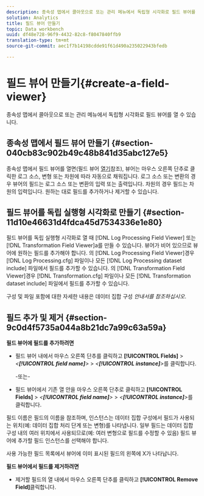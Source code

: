 ```yaml
---
description: 종속성 맵에서 콜아웃으로 또는 관리 메뉴에서 독립형 시각화로 필드 뷰어를 열 수 있습니다.
solution: Analytics
title: 필드 뷰어 만들기
topic: Data workbench
uuid: df48e728-96f9-4432-82c8-f8047840ffb9
translation-type: tm+mt
source-git-commit: aec1f7b14198cdde91f61d490a235022943bfedb

---
```



# 필드 뷰어 만들기{#create-a-field-viewer}

종속성 맵에서 콜아웃으로 또는 관리 메뉴에서 독립형 시각화로 필드 뷰어를 열 수 있습니다.

## 종속성 맵에서 필드 뷰어 만들기 {#section-040cb83c902b49c48b841d35abc127e5}

종속성 맵에서 필드 뷰어를 열면(필드 뷰어 [열기](../../../../../home/c-get-started/c-admin-intrf/c-dataset-mgrs/c-dep-maps/c-opn-field-vwrs.md#concept-0f0738ac50804a33818487222c337c27)참조), 뷰어는 마우스 오른쪽 단추로 클릭한 로그 소스, 변형 또는 차원에 따라 자동으로 채워집니다. 로그 소스 또는 변환의 경우 뷰어의 필드는 로그 소스 또는 변환의 입력 또는 출력입니다. 차원의 경우 필드는 차원의 입력입니다. 원하는 대로 필드를 추가하거나 제거할 수 있습니다.

## 필드 뷰어를 독립 실행형 시각화로 만들기 {#section-11d10e46631d4fdca45d7534336e1e80}

필드 뷰어를 독립 실행형 시각화로 열 때 [!DNL Log Processing Field Viewer] 또는 [!DNL Transformation Field Viewer]a를 만들 수 있습니다. 뷰어가 비어 있으므로 뷰어에 원하는 필드를 추가해야 합니다. 의 [!DNL Log Processing Field Viewer]경우 [!DNL Log Processing.cfg] 파일이나 모든 [!DNL Log Processing dataset include] 파일에서 필드를 추가할 수 있습니다. 의 [!DNL Transformation Field Viewer]경우 [!DNL Transformation.cfg] 파일이나 모든 [!DNL Transformation dataset include] 파일에서 필드를 추가할 수 있습니다.

구성 및 파일 포함에 대한 자세한 내용은 데이터 집합 구성 *안내서를 참조하십시오*.

## 필드 추가 및 제거 {#section-9c0d4f5735a044a8b21dc7a99c63a59a}

**필드 뷰어에 필드를 추가하려면**

* 필드 뷰어 내에서 마우스 오른쪽 단추를 클릭하고 **[!UICONTROL Fields]** > *&lt;**[!UICONTROL field name]**>* > *&lt;**[!UICONTROL instance]**>*&#x200B;를 클릭합니다.

   -또는-

* 필드 뷰어에서 기존 열 안을 마우스 오른쪽 단추로 클릭하고 **[!UICONTROL Fields]** > *&lt;**[!UICONTROL field name]**>* > *&lt;**[!UICONTROL instance]**>*&#x200B;를 클릭합니다.

필드 이름은 필드의 이름을 참조하며, 인스턴스는 데이터 집합 구성에서 필드가 사용되는 위치(예: 데이터 집합 처리 단계 또는 변형)를 나타냅니다. 일부 필드는 데이터 집합 구성 내의 여러 위치에서 사용되므로(예: 여러 변형으로 필드를 수정할 수 있음) 필드 뷰어에 추가할 필드 인스턴스를 선택해야 합니다.

사용 가능한 필드 목록에서 뷰어에 이미 표시된 필드의 왼쪽에 X가 나타납니다.

**필드 뷰어에서 필드를 제거하려면**

* 제거할 필드의 열 내에서 마우스 오른쪽 단추를 클릭하고 **[!UICONTROL Remove Field]**&#x200B;클릭합니다.


